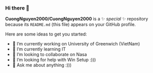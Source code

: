 ### Hi there 👋

**CuongNguyen2000/CuongNguyen2000** is a ✨ _special_ ✨ repository because its `README.md` (this file) appears on your GitHub profile.

Here are some ideas to get you started:

- 🔭 I’m currently working on University of Greenwich (VietNam)
- 🌱 I’m currently learning IT
- 👯 I’m looking to collaborate on Nasa
- 🤔 I’m looking for help with Win Setup :)))
- 💬 Ask me about anything :)))
<!-- 📫 How to reach me: ...
- 😄 Pronouns: ...
<!-- - ⚡ Fun fact: ... -->
